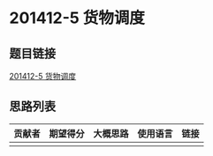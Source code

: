 # 201412-5 货物调度

## 题目链接

[201412-5 货物调度](http://118.190.20.162/view.page?gpid=T17)

## 思路列表

| 贡献者 | 期望得分 | 大概思路 | 使用语言 | 链接 |
| :-: | :-: | :-: | :-: | :-: | 
|  |  |  |  |  |
